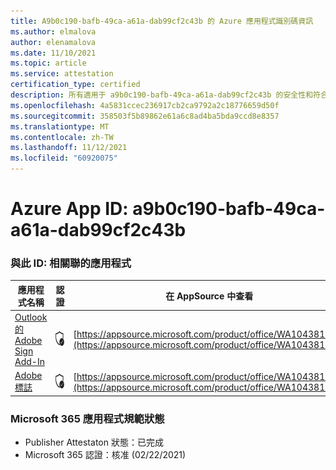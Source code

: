 ```yaml
---
title: A9b0c190-bafb-49ca-a61a-dab99cf2c43b 的 Azure 應用程式識別碼資訊
ms.author: elmalova
author: elenamalova
ms.date: 11/10/2021
ms.topic: article
ms.service: attestation
certification_type: certified
description: 所有適用于 a9b0c190-bafb-49ca-a61a-dab99cf2c43b 的安全性和符合性資訊資訊。
ms.openlocfilehash: 4a5831ccec236917cb2ca9792a2c18776659d50f
ms.sourcegitcommit: 358503f5b89862e61a6c8ad4ba5bda9ccd8e8357
ms.translationtype: MT
ms.contentlocale: zh-TW
ms.lasthandoff: 11/12/2021
ms.locfileid: "60920075"
---
```

# <a name="azure-app-id-a9b0c190-bafb-49ca-a61a-dab99cf2c43b"></a>Azure App ID: a9b0c190-bafb-49ca-a61a-dab99cf2c43b


### <a name="apps-associated-with-this-id"></a>與此 ID: 相關聯的應用程式
| **應用程式名稱** | **認證** | **在 AppSource 中查看** |
|--------------|---------------|-----------------------|
| [Outlook 的 Adobe Sign Add-In](https://docs.microsoft.com/microsoft-365-app-certification/forward/WA104381158) | <img alt="Certified application badge" src="../media/certified-badge.png" height="25" width="25" /> | [https://appsource.microsoft.com/product/office/WA104381158](https://appsource.microsoft.com/product/office/WA104381158) |
| [Adobe 標誌](https://docs.microsoft.com/microsoft-365-app-certification/forward/WA104381233) | <img alt="Certified application badge" src="../media/certified-badge.png" height="25" width="25" /> | [https://appsource.microsoft.com/product/office/WA104381233](https://appsource.microsoft.com/product/office/WA104381233) |

### <a name="microsoft-365-app-compliance-status"></a>Microsoft 365 應用程式規範狀態
- Publisher Attestaton 狀態：已完成
- Microsoft 365 認證：核准 (02/22/2021) 
